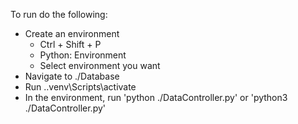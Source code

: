 To run do the following:
 - Create an environment
    - Ctrl + Shift + P
    - Python: Environment
    - Select environment you want
 - Navigate to ./Database
 - Run .\.venv\Scripts\activate
 - In the environment, run 'python ./DataController.py' or 'python3 ./DataController.py'